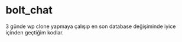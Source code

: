 # bolt_chat

3 günde wp clone yapmaya çalışıp en son database değişiminde iyice içinden geçtiğim kodlar.
